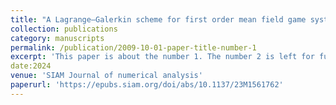 ```yaml
---
title: "A Lagrange–Galerkin scheme for first order mean field game systems"
collection: publications
category: manuscripts
permalink: /publication/2009-10-01-paper-title-number-1
excerpt: 'This paper is about the number 1. The number 2 is left for future work.'
date:2024  
venue: 'SIAM Journal of numerical analysis'
paperurl: 'https://epubs.siam.org/doi/abs/10.1137/23M1561762'
---
```

